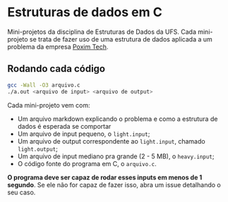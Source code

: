 # Estruturas de dados em C

Mini-projetos da disciplina de Estruturas de Dados da UFS. Cada mini-projeto se trata de fazer uso de uma estrutura de dados aplicada a um problema da empresa [Poxim Tech](https://pt.wikipedia.org/wiki/Rio_Poxim).

## Rodando cada código

```bash
gcc -Wall -O3 arquivo.c
./a.out <arquivo de input> <arquivo de output>
```

Cada mini-projeto vem com:
* Um arquivo markdown explicando o problema e como a estrutura de dados é esperada se comportar
* Um arquivo de input pequeno, o `light.input`;
* Um arquivo de output correspondente ao `light.input`, chamado `light.output`;
* Um arquivo de input mediano pra grande (2 - 5 MB), o `heavy.input`;
* O código fonte do programa em C, o `arquivo.c`.

**O programa deve ser capaz de rodar esses inputs em menos de 1 segundo**. Se ele não for capaz de fazer isso, abra um issue detalhando o seu caso.
